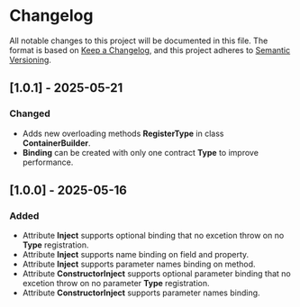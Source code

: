 # Changelog

All notable changes to this project will be documented in this file.
The format is based on [Keep a Changelog](https://keepachangelog.com/en/1.0.0/),
and this project adheres to [Semantic Versioning](https://semver.org/spec/v2.0.0.html).



## [1.0.1] - 2025-05-21

### Changed

- Adds new overloading methods **RegisterType** in class **ContainerBuilder**.
- **Binding** can be created with only one contract **Type** to improve performance.



## [1.0.0] - 2025-05-16
### Added

 - Attribute **Inject** supports optional binding that no excetion throw on no **Type** registration.
 - Attribute **Inject** supports name binding on field and property.
 - Attribute **Inject** supports parameter names binding on method.
 - Attribute **ConstructorInject** supports optional parameter binding that no excetion throw on no parameter **Type** registration.
 - Attribute **ConstructorInject** supports parameter names binding.